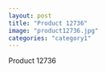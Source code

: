 ```yaml
---
layout: post
title: "Product 12736"
image: "product12736.jpg"
categories: "category1"
---
```

Product 12736
